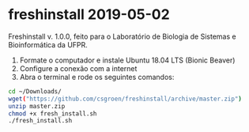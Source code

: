 # freshinstall 2019-05-02

Freshinstall v. 1.0.0, feito para o Laboratório de Biologia de Sistemas e Bioinformática da UFPR.

1. Formate o computador e instale Ubuntu 18.04 LTS (Bionic Beaver)
2. Configure a conexão com a internet
3. Abra o terminal e rode os seguintes comandos:

```bash
cd ~/Downloads/
wget("https://github.com/csgroen/freshinstall/archive/master.zip")
unzip master.zip
chmod +x fresh_install.sh
./fresh_install.sh
```

